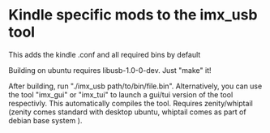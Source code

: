 # Kindle specific mods to the imx_usb tool
This adds the kindle .conf and all required bins by default

Building on ubuntu requires libusb-1.0-0-dev. Just "make" it!

After building, run "./imx_usb path/to/bin/file.bin". 
Alternatively, you can use the tool "imx_gui" or "imx_tui" to launch a gui/tui version of the tool respectivly. 
This automatically compiles the tool. Requires zenity/whiptail (zenity comes standard with desktop ubuntu, whiptail comes as part of debian base system ).
